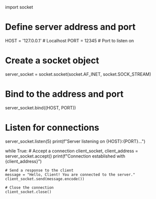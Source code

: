 

import socket

# Define server address and port
HOST = '127.0.0.1'  # Localhost
PORT = 12345        # Port to listen on

# Create a socket object
server_socket = socket.socket(socket.AF_INET, socket.SOCK_STREAM)

# Bind to the address and port
server_socket.bind((HOST, PORT))

# Listen for connections
server_socket.listen(5)
print(f"Server listening on {HOST}:{PORT}...")

while True:
    # Accept a connection
    client_socket, client_address = server_socket.accept()
    print(f"Connection established with {client_address}")

    # Send a response to the client
    message = "Hello, Client! You are connected to the server."
    client_socket.send(message.encode())

    # Close the connection
    client_socket.close()

    
